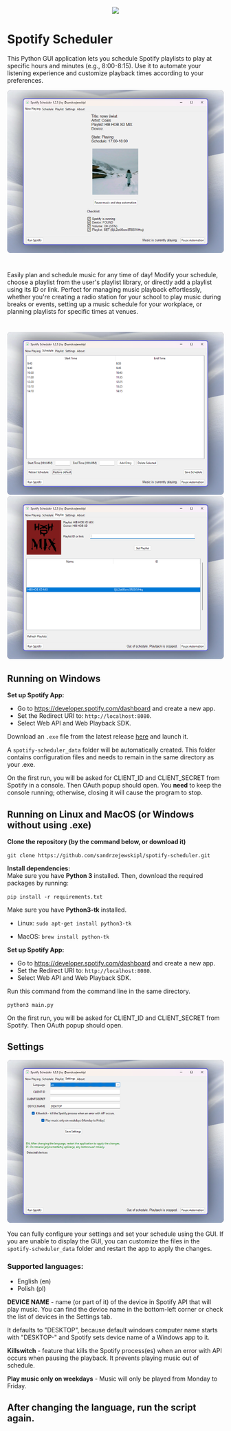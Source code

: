 <p align="center">
<img src="icon.ico" width='150'>
</p>

# Spotify Scheduler
This Python GUI application lets you schedule Spotify playlists to play at specific hours and minutes (e.g., 8:00-8:15). Use it to automate your listening experience and customize playback times according to your preferences.

![Now playing tab](img/now_playing.png)

#
Easily plan and schedule music for any time of day! Modify your schedule, choose a playlist from the user's playlist library, or directly add a playlist using its ID or link. Perfect for managing music playback effortlessly, whether you're creating a radio station for your school to play music during breaks or events, setting up a music schedule for your workplace, or planning playlists for specific times at venues.
#

![Schedule](img/schedule.png)
![Playlist](img/playlist.png)


## Running on Windows
<b>Set up Spotify App:</b>

- Go to https://developer.spotify.com/dashboard and create a new app.<br>
- Set the Redirect URI to: `http://localhost:8080`.<br>
- Select Web API and Web Playback SDK.<br>

Download an `.exe` file from the latest release <a href="https://github.com/sandrzejewskipl/spotify-scheduler/releases">here</a> and launch it.

A `spotify-scheduler_data` folder will be automatically created. This folder contains configuration files and needs to remain in the same directory as your .exe.

On the first run, you will be asked for CLIENT_ID and CLIENT_SECRET from Spotify in a console. Then OAuth popup should open. You <b>need</b> to keep the console running; otherwise, closing it will cause the program to stop.
## Running on Linux and MacOS (or Windows without using .exe)
<b>Clone the repository (by the command below, or download it)</b>

`git clone https://github.com/sandrzejewskipl/spotify-scheduler.git`<br>

<b>Install dependencies:</b><br>
Make sure you have <b>Python 3</b> installed. Then, download the required packages by running:

`pip install -r requirements.txt`<br>

Make sure you have <b>Python3-tk</b> installed.

- Linux: `sudo apt-get install python3-tk`

- MacOS: `brew install python-tk`

<b>Set up Spotify App:</b>

- Go to https://developer.spotify.com/dashboard and create a new app.<br>
- Set the Redirect URI to: `http://localhost:8080`.<br>
- Select Web API and Web Playback SDK.<br>

Run this command from the command line in the same directory.

`python3 main.py`

On the first run, you will be asked for CLIENT_ID and CLIENT_SECRET from Spotify. Then OAuth popup should open.

## Settings
![Settings](img/settings.png)

You can fully configure your settings and set your schedule using the GUI. If you are unable to display the GUI, you can customize the files in the `spotify-scheduler_data` folder and restart the app to apply the changes.

### Supported languages:
- English (en)
- Polish (pl)

<b>DEVICE NAME</b> - name (or part of it) of the device in Spotify API that will play music. You can find the device name in the bottom-left corner or check the list of devices in the Settings tab.

It defaults to "DESKTOP", because default windows computer name starts with "DESKTOP-" and Spotify sets device name of a Windows app to it.

<b>Killswitch</b> - feature that kills the Spotify process(es) when an error with API occurs when pausing the playback. It prevents playing music out of schedule.

<b>Play music only on weekdays</b> - Music will only be played from Monday to Friday.

## After changing the language, run the script again.

